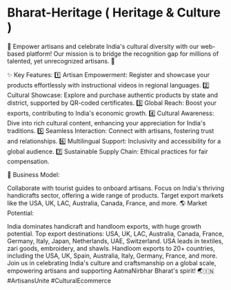 # Bharat-Heritage ( Heritage & Culture )
 
🌟 Empower artisans and celebrate India's cultural diversity with our web-based platform! Our mission is to bridge the recognition gap for millions of talented, yet unrecognized artisans. 🎨 

✨ Key Features:
1️⃣ Artisan Empowerment: Register and showcase your products effortlessly with instructional videos in regional languages.
2️⃣ Cultural Showcase: Explore and purchase authentic products by state and district, supported by QR-coded certificates.
3️⃣ Global Reach: Boost your exports, contributing to India's economic growth.
4️⃣ Cultural Awareness: Dive into rich cultural content, enhancing your appreciation for India's traditions.
5️⃣ Seamless Interaction: Connect with artisans, fostering trust and relationships.
6️⃣ Multilingual Support: Inclusivity and accessibility for a global audience.
7️⃣ Sustainable Supply Chain: Ethical practices for fair compensation.

🚀 Business Model:

Collaborate with tourist guides to onboard artisans.
Focus on India's thriving handicrafts sector, offering a wide range of products.
Target export markets like the USA, UK, LAC, Australia, Canada, France, and more.
🌎 Market Potential:

India dominates handicraft and handloom exports, with huge growth potential.
Top export destinations: USA, UK, LAC, Australia, Canada, France, Germany, Italy, Japan, Netherlands, UAE, Switzerland.
USA leads in textiles, zari goods, embroidery, and shawls.
Handloom exports to 20+ countries, including the USA, UK, Spain, Australia, Italy, Germany, France, and more.
Join us in celebrating India's culture and craftsmanship on a global scale, empowering artisans and supporting AatmaNirbhar Bharat's spirit! 🌏🇮🇳 #ArtisansUnite #CulturalEcommerce
